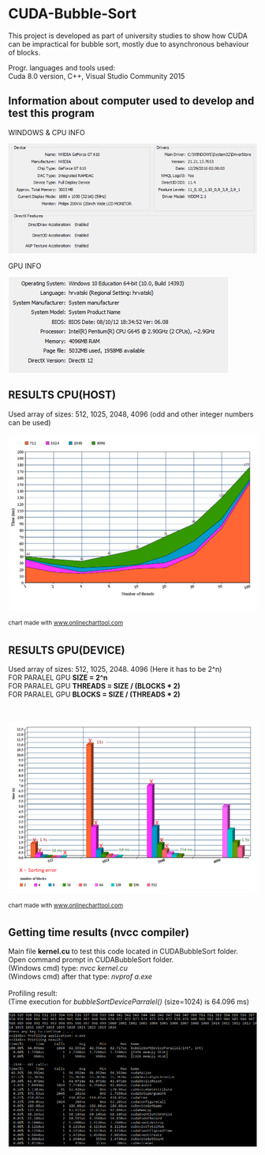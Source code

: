 # CUDA-Bubble-Sort

This project is developed as part of university studies to show how CUDA  can be impractical for bubble sort, mostly due to 
asynchronous behaviour of blocks.

Progr. languages and tools used:<br>
Cuda 8.0 version, C++, Visual Studio Community 2015

<h2>Information about computer used to develop and test this program</h2>
WINDOWS & CPU INFO

![promisechains](https://github.com/domkris/files/blob/master/Screenshot%20(182).png?raw=true)

GPU INFO 

![promisechains](https://github.com/domkris/files/blob/master/Screenshot%20(181).png?raw=true)


<h2> RESULTS CPU(HOST)</h2>
Used array of sizes: 512, 1025, 2048, 4096  (odd and other integer numbers can be used)

![promisechains](https://github.com/domkris/files/blob/master/BUbbleCPU.png?raw=true)

<sup>chart made with www.onlinecharttool.com</sup><br>

<h2> RESULTS GPU(DEVICE)</h2>
Used array of sizes: 512, 1025, 2048. 4096 (Here it has to be 2^n)<br>
FOR PARALEL GPU  <b>SIZE = 2^n</b> <br>
FOR PARALEL GPU  <b>THREADS = SIZE / (BLOCKS * 2)</b> <br>
FOR PARALEL GPU  <b>BLOCKS = SIZE / (THREADS * 2)</b> <br>
<br><br>

![promisechains](https://github.com/domkris/files/blob/master/BUbbleGPU.png?raw=true)

<sup>chart made with www.onlinecharttool.com</sup><br>

<h2> Getting time results (nvcc compiler)</h2>
Main file <strong> kernel.cu</strong> to test this code located in CUDABubbleSort folder.<br>
Open command prompt in CUDABubbleSort folder.<br>
(Windows cmd) type: <i>nvcc kernel.cu</i><br>
(Windows cmd) after that type: <i>nvprof a.exe</i>
<br><br>
Profiling result: <br>
(Time execution for <i>bubbleSortDeviceParralel()</i> (size=1024) is 64.096 ms)

![promisechains](https://github.com/domkris/files/blob/master/Screenshot%20(179).png?raw=true)
